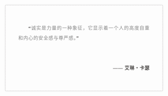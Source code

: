 <section style="max-width: 100%;font-size: 16px;color: rgb(62, 62, 62);box-sizing: border-box !important;overflow-wrap: break-word !important;"><section style="max-width: 100%;border-width: 0px;border-style: none;border-color: initial;box-sizing: border-box !important;overflow-wrap: break-word !important;"><section style="margin: 5px 2px;padding: 20px 10px;max-width: 100%;border-width: 1px;border-style: dashed;border-color: rgb(220, 216, 217);box-shadow: rgb(200, 200, 200) 0px 0px 4px;box-sizing: border-box !important;overflow-wrap: break-word !important;"><section style="padding: 20px 30px;max-width: 100%;box-sizing: border-box;font-family: 微软雅黑;overflow-wrap: break-word !important;"><section style="max-width: 100%;box-sizing: border-box;overflow-wrap: break-word !important;"><section style="max-width: 100%;box-sizing: border-box;overflow-wrap: break-word !important;"><section style="max-width: 100%;box-sizing: border-box;text-align: center;overflow-wrap: break-word !important;"><p style="max-width: 100%;min-height: 1em;text-align: justify;line-height: 2em;text-indent: 2em;margin-left: 0px;margin-right: 0px;box-sizing: border-box !important;overflow-wrap: break-word !important;"><strong><span style="color: rgb(76, 73, 72);font-size: 15px;letter-spacing: 1px;text-indent: 30px;">“</span></strong><span style="font-size: 15px;letter-spacing: 1px;text-indent: 30px;color: rgb(136, 136, 136);">诚实是力量的一种象征，它显示着一个人的高度自重和内心的安全感与尊严感。</span><strong><span style="color: rgb(76, 73, 72);font-size: 15px;letter-spacing: 1px;text-indent: 30px;">”</span></strong></p><p style="max-width: 100%;min-height: 1em;text-align: right;line-height: 2em;text-indent: 2em;margin-left: 0px;margin-right: 0px;box-sizing: border-box !important;overflow-wrap: break-word !important;"><strong><span style="color: rgb(76, 73, 72);font-size: 15px;letter-spacing: 1px;text-indent: 30px;"><br  /></span></strong></p><p style="max-width: 100%;min-height: 1em;text-align: right;line-height: 2em;text-indent: 2em;margin-left: 0px;margin-right: 0px;box-sizing: border-box !important;overflow-wrap: break-word !important;"><strong><span style="color: rgb(76, 73, 72);font-size: 15px;letter-spacing: 1px;text-indent: 30px;">—— 艾琳・卡瑟</span></strong></p>
